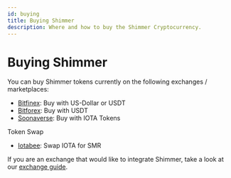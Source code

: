 ```yaml
---
id: buying
title: Buying Shimmer
description: Where and how to buy the Shimmer Cryptocurrency.
---
```


# Buying Shimmer
You can buy Shimmer tokens currently on the following exchanges / marketplaces:

- [Bitfinex](https://bitfinex.com): Buy with US-Dollar or USDT
- [Bitforex](https://bitforex.com): Buy with USDT
- [Soonaverse](https://soonaverse.com/tokens/all): Buy with IOTA Tokens

Token Swap
- [Iotabee](https://iotabee.com/swap): Swap IOTA for SMR


If you are an exchange that would like to integrate Shimmer, take a look at our [exchange guide](/wallet.rs/how_tos/exchange_guide).

